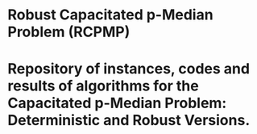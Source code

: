 # Robust Capacitated p-Median Problem (RCPMP)
# Repository of instances, codes and results of algorithms for the Capacitated p-Median Problem: Deterministic and Robust Versions.
